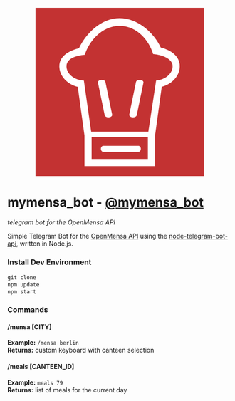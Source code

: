 <p align="center">
<img src="profile_photo/mymensabot.png"/>
</p>

# mymensa_bot - <a href="http://telegram.me/mymensa_bot">@mymensa_bot</a>
*telegram bot for the OpenMensa API*

Simple Telegram Bot for the <a href="https://openmensa.org">OpenMensa API</a> using the <a href="https://github.com/yagop/node-telegram-bot-api">node-telegram-bot-api</a>, written in Node.js.


### Install Dev Environment
```
git clone
npm update
npm start
```

### Commands
#### /mensa [CITY]
**Example:** `/mensa berlin` <br>
**Returns:** custom keyboard with canteen selection
#### /meals [CANTEEN_ID]
**Example:** `meals 79` <br>
**Returns:** list of meals for the current day
